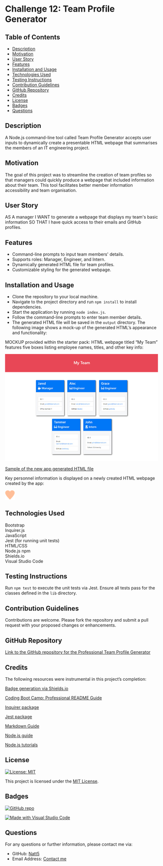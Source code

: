 # Challenge 12: Team Profile Generator

## Table of Contents
- [Description](#description)
- [Motivation](#motivation)
- [User Story](#user-story)
- [Features](#features)
- [Installation and Usage](#installation-and-usage)
- [Technologies Used](#technologies-used)
- [Testing Instructions](#testing-instructions)
- [Contribution Guidelines](#contribution-guidelines)
- [GitHub Repository](#github-repository)
- [Credits](#credits)
- [License](#license)
- [Badges](#badges)
- [Questions](#questions)

## Description

A Node.js command-line tool called Team Profile Generator accepts user inputs to dynamically create a presentable HTML webpage that summarises the members of an IT engineering project. 

## Motivation

The goal of this project was to streamline the creation of team profiles so that managers could quickly produce a webpage that included information about their team. This tool facilitates better member information accessibility and team organisation.

## User Story

AS A manager
I WANT to generate a webpage that displays my team's basic information
SO THAT I have quick access to their emails and GitHub profiles.

## Features

- Command-line prompts to input team members' details.
- Supports roles: Manager, Engineer, and Intern.
- Dynamically generated HTML file for team profiles.
- Customizable styling for the generated webpage.

## Installation and Usage

- Clone the repository to your local machine.
- Navigate to the project directory and run `npm install` to install dependencies.
- Start the application by running `node index.js`.
- Follow the command-line prompts to enter team member details.
- The generated HTML file will be saved in the `output` directory.
The following image shows a mock-up of the generated HTML’s appearance and functionality:

MOCKUP provided within the starter pack: HTML webpage titled “My Team” features five boxes listing employee names, titles, and other key info:

![MOCKUP](./assets/14-object-oriented-programming-challenge-demo.png)

[Sample of the new app generated HTML file](./assets/heart_favicon.png)

Key personnel information is displayed on a newly created HTML webpage created by the app:

![Screenshot of the new HTML page](./assets/heart_favicon.png)

## Technologies Used

Bootstrap  
Inquirer.js  
JavaScript  
Jest (for running unit tests)  
HTML/CSS  
Node.js
npm    
Shields.io    
Visual Studio Code  

## Testing Instructions

Run `npm test` to execute the unit tests via Jest. Ensure all tests pass for the classes defined in the `lib` directory.

## Contribution Guidelines

Contributions are welcome. Please fork the repository and submit a pull request with your proposed changes or enhancements.

## GitHub Repository

[Link to the GitHub repository for the Professional Team Profile Generator](https://github.com/Natt5/challenge12-team-profile-generator)

## Credits

The following resources were instrumental in this project’s completion:

[Badge generation via Shields.io](https://shields.io/)

[Coding Boot Camp: Professional README Guide](https://coding-boot-camp.github.io/full-stack/github/professional-readme-guide)  

[Inquirer package](https://www.npmjs.com/package/inquirer)

[Jest package](https://www.npmjs.com/package/jest)  

[Markdown Guide](https://www.markdownguide.org/)

[Node.js guide](https://nodejs.org/en/learn/getting-started/introduction-to-nodejs)

[Node.js tutorials](https://www.geeksforgeeks.org/nodejs/?ref=shm)

## License

[![License: MIT](https://img.shields.io/badge/License-MIT-yellow.svg)](https://opensource.org/licenses/MIT)

This project is licensed under the [MIT License](https://opensource.org/licenses/MIT).

## Badges

[![GitHub repo](https://img.shields.io/badge/GitHub-Repository-blue.svg)](https://github.com/Natt5/challenge11-professional-README-generator)

[![Made with Visual Studio Code](https://img.shields.io/badge/Made%20with-Visual%20Studio%20Code-1f425f.svg)](https://code.visualstudio.com/)

## Questions

For any questions or further information, please contact me via:
- GitHub: [Natt5](https://github.com/Natt5)
- Email Address: [Contact me](mailto:contactmeviagithub@gmail.com)